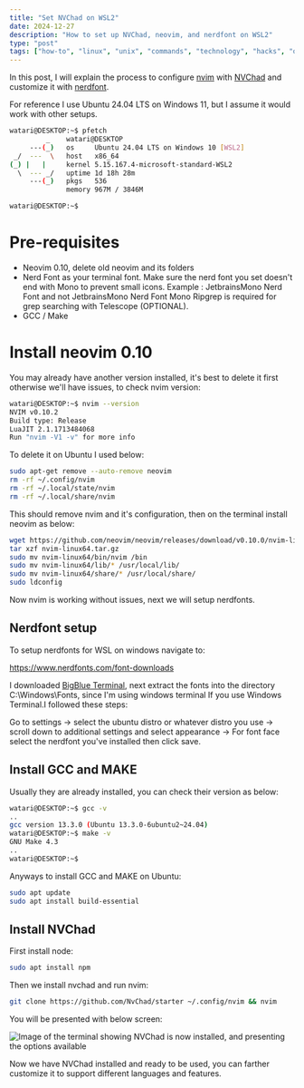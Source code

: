 ```yaml
---
title: "Set NVChad on WSL2"
date: 2024-12-27
description: "How to set up NVChad, neovim, and nerdfont on WSL2"
type: "post"
tags: ["how-to", "linux", "unix", "commands", "technology", "hacks", "operating systems",  "explain-like-i'm-five"]
---
```


In this post, I will explain the process to configure [nvim](https://neovim.io/) with [NVChad](https://nvchad.com/) and customize it with [nerdfont](https://github.com/ryanoasis/nerd-fonts).

For reference I use Ubuntu 24.04 LTS on Windows 11, but I assume it would work with other setups.

```bash
watari@DESKTOP:~$ pfetch
         _    watari@DESKTOP
     ---(_)   os     Ubuntu 24.04 LTS on Windows 10 [WSL2]
 _/  ---  \   host   x86_64
(_) |   |     kernel 5.15.167.4-microsoft-standard-WSL2
  \  --- _/   uptime 1d 18h 28m
     ---(_)   pkgs   536
              memory 967M / 3846M

watari@DESKTOP:~$
```

# Pre-requisites

+ Neovim 0.10, delete old neovim and its folders
+ Nerd Font as your terminal font.
    Make sure the nerd font you set doesn't end with Mono to prevent small icons.
    Example : JetbrainsMono Nerd Font and not JetbrainsMono Nerd Font Mono
    Ripgrep is required for grep searching with Telescope (OPTIONAL).
+ GCC / Make

# Install neovim 0.10

You may already have another version installed, it's best to delete it first otherwise we'll have issues, to check nvim version:

```bash
watari@DESKTOP:~$ nvim --version
NVIM v0.10.2
Build type: Release
LuaJIT 2.1.1713484068
Run "nvim -V1 -v" for more info
```

To delete it on Ubuntu I used below:

```bash
sudo apt-get remove --auto-remove neovim
rm -rf ~/.config/nvim
rm -rf ~/.local/state/nvim
rm -rf ~/.local/share/nvim
```
This should remove nvim and it's configuration, then on the terminal install neovim as below:

```bash
wget https://github.com/neovim/neovim/releases/download/v0.10.0/nvim-linux64.tar.gz
tar xzf nvim-linux64.tar.gz
sudo mv nvim-linux64/bin/nvim /bin
sudo mv nvim-linux64/lib/* /usr/local/lib/
sudo mv nvim-linux64/share/* /usr/local/share/
sudo ldconfig
```

Now nvim is working without issues, next we will setup nerdfonts.

## Nerdfont setup

To setup nerdfonts for WSL on windows navigate to:

https://www.nerdfonts.com/font-downloads

I downloaded [BigBlue Terminal](https://www.programmingfonts.org/#bigblue-terminal), next extract the fonts into the directory C:\Windows\Fonts, since I'm using windows terminal If you use Windows Terminal.I followed these steps:

Go to settings -> select the ubuntu distro or whatever distro you use -> scroll down to additional settings and select appearance -> For font face select the nerdfont you've installed then click save.

## Install GCC and MAKE

Usually they are already installed, you can check their version as below:

```bash
watari@DESKTOP:~$ gcc -v
..
gcc version 13.3.0 (Ubuntu 13.3.0-6ubuntu2~24.04)
watari@DESKTOP:~$ make -v
GNU Make 4.3
..
watari@DESKTOP:~$
```

Anyways to install GCC and MAKE on Ubuntu:

```bash
sudo apt update
sudo apt install build-essential
```

## Install NVChad

First install node:

```bash
sudo apt install npm
```
Then we install nvchad and run nvim:

```bash
git clone https://github.com/NvChad/starter ~/.config/nvim && nvim
```

You will be presented with below screen:

![Image of the terminal showing NVChad is now installed, and presenting the options available](/images/image.png)

Now we have NVChad installed and ready to be used, you can farther customize it to support different languages and features.